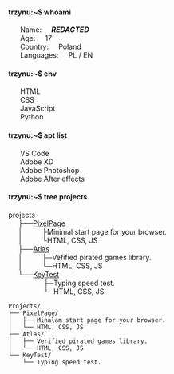 #### trzynu:~$ whoami
&nbsp;&nbsp;&nbsp;&nbsp;&nbsp;&nbsp;Name:&nbsp;&nbsp;&nbsp;&nbsp;&nbsp;***REDACTED*** \
&nbsp;&nbsp;&nbsp;&nbsp;&nbsp;&nbsp;Age:&nbsp;&nbsp;&nbsp;&nbsp;&nbsp;17 \
&nbsp;&nbsp;&nbsp;&nbsp;&nbsp;&nbsp;Country:&nbsp;&nbsp;&nbsp;&nbsp;&nbsp;Poland \
&nbsp;&nbsp;&nbsp;&nbsp;&nbsp;&nbsp;Languages:&nbsp;&nbsp;&nbsp;&nbsp;&nbsp;PL / EN 
#### trzynu:~$ env
&nbsp;&nbsp;&nbsp;&nbsp;&nbsp;&nbsp;HTML \
&nbsp;&nbsp;&nbsp;&nbsp;&nbsp;&nbsp;CSS \
&nbsp;&nbsp;&nbsp;&nbsp;&nbsp;&nbsp;JavaScript \
&nbsp;&nbsp;&nbsp;&nbsp;&nbsp;&nbsp;Python 
#### trzynu:~$ apt list
&nbsp;&nbsp;&nbsp;&nbsp;&nbsp;&nbsp;VS Code \
&nbsp;&nbsp;&nbsp;&nbsp;&nbsp;&nbsp;Adobe XD \
&nbsp;&nbsp;&nbsp;&nbsp;&nbsp;&nbsp;Adobe Photoshop \
&nbsp;&nbsp;&nbsp;&nbsp;&nbsp;&nbsp;Adobe After effects 
#### trzynu:~$ tree projects
projects \
&nbsp;&nbsp;&nbsp;&nbsp;&nbsp;├──[PixelPage](https://github.com/Trzynastek/PixelPage) \
&nbsp;&nbsp;&nbsp;&nbsp;&nbsp;│&nbsp;&nbsp;&nbsp;&nbsp;&nbsp;&nbsp;&nbsp;&nbsp;&nbsp;&nbsp;├Minimal start page for your browser. \
&nbsp;&nbsp;&nbsp;&nbsp;&nbsp;│&nbsp;&nbsp;&nbsp;&nbsp;&nbsp;&nbsp;&nbsp;&nbsp;&nbsp;&nbsp;└HTML, CSS, JS \
&nbsp;&nbsp;&nbsp;&nbsp;&nbsp;├──[Atlas](https://atlas-azure.vercel.app) \
&nbsp;&nbsp;&nbsp;&nbsp;&nbsp;│&nbsp;&nbsp;&nbsp;&nbsp;&nbsp;&nbsp;&nbsp;&nbsp;&nbsp;&nbsp;├─Vefified pirated games library.\
&nbsp;&nbsp;&nbsp;&nbsp;&nbsp;│&nbsp;&nbsp;&nbsp;&nbsp;&nbsp;&nbsp;&nbsp;&nbsp;&nbsp;&nbsp;└─HTML, CSS, JS \
&nbsp;&nbsp;&nbsp;&nbsp;&nbsp;└──[KeyTest](https://key-test.vercel.app) \
&nbsp;&nbsp;&nbsp;&nbsp;&nbsp;&nbsp;&nbsp;&nbsp;&nbsp;&nbsp;&nbsp;&nbsp;&nbsp;&nbsp;&nbsp;&nbsp;&nbsp;&nbsp;├─Typing speed test. \
&nbsp;&nbsp;&nbsp;&nbsp;&nbsp;&nbsp;&nbsp;&nbsp;&nbsp;&nbsp;&nbsp;&nbsp;&nbsp;&nbsp;&nbsp;&nbsp;&nbsp;&nbsp;└─HTML, CSS, JS 
```
Projects/
├── PixelPage/
│   ├── Minalam start page for your browser.
│   └── HTML, CSS, JS
├── Atlas/
│   ├── Verified pirated games library.
│   └── HTML, CSS, JS
└── KeyTest/
    └── Typing speed test.
```
